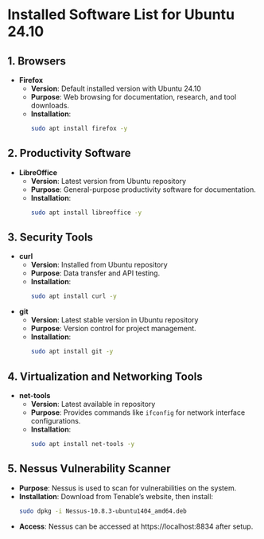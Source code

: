 # Installed Software List for Ubuntu 24.10

## 1. Browsers
- **Firefox**
  - **Version**: Default installed version with Ubuntu 24.10
  - **Purpose**: Web browsing for documentation, research, and tool downloads.
  - **Installation**:
    ```bash
    sudo apt install firefox -y
    ```

## 2. Productivity Software
- **LibreOffice**
  - **Version**: Latest version from Ubuntu repository
  - **Purpose**: General-purpose productivity software for documentation.
  - **Installation**:
    ```bash
    sudo apt install libreoffice -y
    ```

## 3. Security Tools
- **curl**
  - **Version**: Installed from Ubuntu repository
  - **Purpose**: Data transfer and API testing.
  - **Installation**:
    ```bash
    sudo apt install curl -y
    ```
- **git**
  - **Version**: Latest stable version in Ubuntu repository
  - **Purpose**: Version control for project management.
  - **Installation**:
    ```bash
    sudo apt install git -y
    ```

## 4. Virtualization and Networking Tools
- **net-tools**
  - **Version**: Latest available in repository
  - **Purpose**: Provides commands like `ifconfig` for network interface configurations.
  - **Installation**:
    ```bash
    sudo apt install net-tools -y
    ```

## 5. Nessus Vulnerability Scanner
- **Purpose**: Nessus is used to scan for vulnerabilities on the system.
- **Installation**: Download from Tenable’s website, then install:
  ```bash
  sudo dpkg -i Nessus-10.8.3-ubuntu1404_amd64.deb
  ```
-  **Access**: Nessus can be accessed at https://localhost:8834 after setup.

